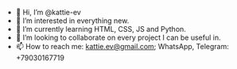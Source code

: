 - 👋 Hi, I’m @kattie-ev
- 👀 I’m interested in everything new.
- 🌱 I’m currently learning HTML, CSS, JS and Python.
- 💞️ I’m looking to collaborate on every project I can be useful in.
- 📫 How to reach me: kattie.ev@gmail.com; WhatsApp, Telegram: +79030167719

<!---
kattie-ev/kattie-ev is a ✨ special ✨ repository because its `README.md` (this file) appears on your GitHub profile.
You can click the Preview link to take a look at your changes.
--->
